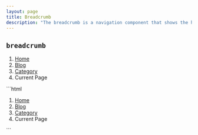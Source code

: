 ```yaml
---
layout: page
title: Breadcrumb
description: "The breadcrumb is a navigation component that shows the hierarchical path to a users current location."
---
```


## `breadcrumb`

<div class="demo grid grid_md">
  <div class="demo__render grid__item">
    <ol class="breadcrumb">
      <li class="breadcrumb__item">
        <a href="#" class="breadcrumb__link">Home</a>
      </li>
      <li class="breadcrumb__item">
        <a href="#" class="breadcrumb__link">Blog</a>
      </li>
      <li class="breadcrumb__item">
        <a href="#" class="breadcrumb__link">Category</a>
      </li>
      <li class="breadcrumb__item">
        <span class="breadcrumb__text">Current Page</span>
      </li>
    </ol>
  </div>
  <div class="grid__item size_6">
  <div class="demo__code" markdown="1">
```html
<ol class="breadcrumb">
  <li class="breadcrumb__item">
    <a href="#" class="breadcrumb__link">Home</a>
  </li>
  <li class="breadcrumb__item">
    <a href="#" class="breadcrumb__link">Blog</a>
  </li>
  <li class="breadcrumb__item">
    <a href="#" class="breadcrumb__link">Category</a>
  </li>
  <li class="breadcrumb__item">
    Current Page
  </li>
</ol>
```
  </div>
  </div>
</div>
